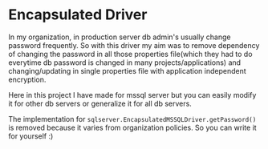 # Encapsulated Driver

In my organization, in production server db admin's usually change password frequently. So with this driver my aim was to remove dependency of changing the password in all those properties file(which they had to do everytime db password is changed in many projects/applications) and changing/updating in single properties file with application independent encryption.

Here in this project I have made for mssql server but you can easily modify it for other db servers or generalize it for all db servers.

The implementation for `sqlserver.EncapsulatedMSSQLDriver.getPassword()` is removed because it varies from organization policies. So you can write it for yourself :)
